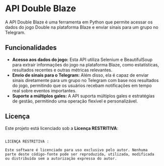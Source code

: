 <h1>API Double Blaze</h1>

<p>A API Double Blaze é uma ferramenta em Python que permite acessar os dados do jogo Double na plataforma Blaze e enviar sinais para um grupo no Telegram.</p>

<h2>Funcionalidades</h2>

<ul>
  <li><strong>Acesso aos dados do jogo:</strong> Esta API utiliza Selenium e BeautifulSoup para extrair informações do jogo na plataforma Blaze, como estatísticas, resultados recentes e outras métricas relevantes.</li>
  
  <li><strong>Envio de sinais para o Telegram:</strong> Além disso, ela é capaz de enviar sinais diretamente para um grupo no Telegram com base nos resultados do jogo, permitindo que os usuários recebam notificações em tempo real sobre eventos importantes.</li>
  
  <li><strong>Suporte a múltiplos gales:</strong> A API suporta múltiplos gales e estratégias de gestão, permitindo uma operação flexível e personalizável.</li>
</ul>

<h2>Licença</h2>

<p>Este projeto está licenciado sob a <strong>Licença RESTRITIVA</strong>:</p>

<pre><code>
LICENÇA RESTRITIVA :

Este software é licenciado para uso exclusivo pelo autor. Nenhuma parte deste código-fonte pode ser reproduzida, utilizada, modificada ou distribuída sem a autorização expressa do autor.
</code></pre>

